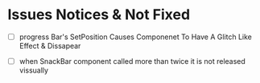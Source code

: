 # Issues Notices & Not Fixed

- [ ] progress Bar's SetPosition Causes Componenet To Have A Glitch Like Effect & Dissapear

- [ ] when SnackBar component called more than twice it is not released vissually
